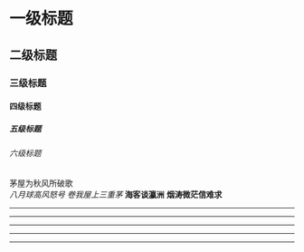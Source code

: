 # 一级标题
## 二级标题
### 三级标题
#### 四级标题
##### 五级标题
###### 六级标题
茅屋为秋风所破歌   
*八月球高风怒号* _卷我屋上三重茅_ 
**海客谈瀛洲** __烟涛微茫信难求__
***

* * *
*****
- - -
____________

